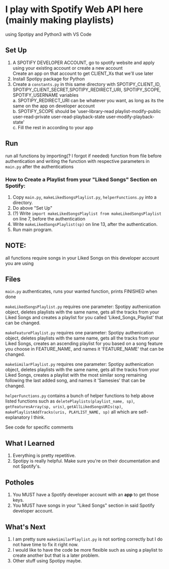 # I play with Spotify Web API here (mainly making playlists)
using Spotipy and Python3 with VS Code

## Set Up
1. A SPOTIFY DEVELOPER ACCOUNT, go to spotify website and apply using your existing account or create a new account
<br/> Create an app on that account to get CLIENT_Xs that we'll use later
2. Install Spotipy package for Python
3. Create a ```constants.py``` in this same directory with SPOTIPY_CLIENT_ID, SPOTIPY_CLIENT_SECRET,SPOTIPY_REDIRECT_URI, SPOTIPY_SCOPE, SPOTIFY_USERNAME variables <br/> 
a. SPOTIPY_REDIRECT_URI can be whatever you want, as long as its the same on the app on developer account <br/>
b. SPOTIFY_SCOPE should be 'user-library-read playlist-modify-public user-read-private user-read-playback-state user-modify-playback-state' <br/>
c. Fill the rest in according to your app

## Run
run all functions by importing(? I forgot if needed) function from file before authentication and writing the function with respective parameters in ```main.py``` after the authentications

### How to Create a Playlist from your "Liked Songs" Section on Spotify:
1. Copy ```main.py```, ```makeLikedSongsPlaylist.py```, ```helperFunctions.py``` into a directory.
2. Do above "Set Up"
3. (?) Write ```import makeLikedSongsPlaylist from makeLikedSongsPlaylist``` on line 7, before the authentication
4. Write ```makeLikedSongsPlaylist(sp)``` on line 13, after the authentication.
5. Run main program.

## NOTE:
all functions require songs in your Liked Songs on this developer account you are using

## Files
```main.py``` authenticates, runs your wanted function, prints FINISHED when done <br/> 

```makeLikedSongsPlaylist.py``` requires one parameter: Spotipy authenication object, deletes playlists with the same name, gets all the tracks from your Liked Songs and creates a playlist for you called 'Liked_Songs_Playlist' that can be changed. <br/>

```makeFeaturePlaylist.py``` requires one parameter: Spotipy authenication object, deletes playlists with the same name, gets all the tracks from your Liked Songs, creates an ascending playlist for you based on a song feature you choose in FEATURE_NAME, and names it 'FEATURE_NAME' that can be changed. <br/>

```makeSimilarPlaylist.py``` requires one parameter: Spotipy authenication object, deletes playlists with the same name, gets all the tracks from your Liked Songs, creates a playlist with the most similar song remaining following the last added song, and names it 'Samesies' that can be changed. <br/>

```helperFunctions.py``` contains a bunch of helper functions to help above listed functions such as ```deletePlaylists(playlist_name, sp)```, ```getFeaturesArray(sp, uris)```, ```getAllLikedSongsURIs(sp)```, ```makePlaylistAddTracks(uris, PLAYLIST_NAME, sp)``` all which are self-explanatory I think.

See code for specific comments

## What I Learned
1. Everything is pretty repetitive. 
2. Spotipy is really helpful. Make sure you're on their documentation and not Spotify's. 

## Potholes
1. You MUST have a Spotify developer account with an **app** to get those keys. 
2. You MUST have songs in your "Liked Songs" section in said Spotify developer account. 

## What's Next
1. I am pretty sure ```makeSimilarPlaylist.py``` is not sorting correctly but I do not have time to fix it right now. <br/>
2. I would like to have the code be more flexible such as using a playlist to create another but that is a later problem. <br/>
3. Other stuff using Spotipy maybe.
